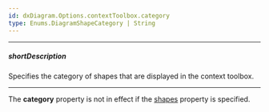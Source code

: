 ```yaml
---
id: dxDiagram.Options.contextToolbox.category
type: Enums.DiagramShapeCategory | String
---
```

---
##### shortDescription
Specifies the category of shapes that are displayed in the context toolbox.

---
The **category** property is not in effect if the [shapes](/api-reference/10%20UI%20Components/dxDiagram/1%20Configuration/contextToolbox/shapes.md '/Documentation/ApiReference/UI_Components/dxDiagram/Configuration/contextToolbox/#shapes') property is specified.
